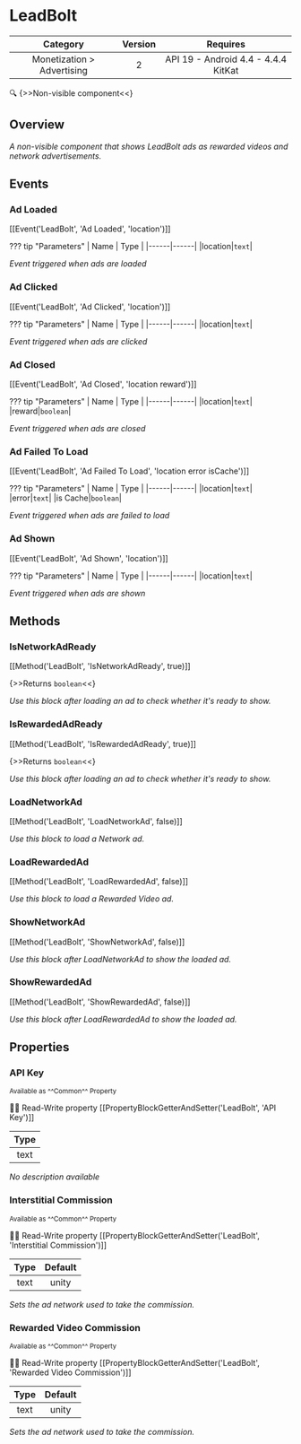 # LeadBolt

| Category | Version | Requires |
|:--------:|:-------:|:--------:|
|Monetization > Advertising|2|API 19 - Android 4.4 - 4.4.4 KitKat|

:mag: {>>Non-visible component<<}

## Overview

_A non-visible component that shows LeadBolt ads as rewarded videos and network advertisements._

## Events

### Ad Loaded

[[Event('LeadBolt', 'Ad Loaded', 'location')]]

??? tip "Parameters"
    | Name | Type |
    |------|------|
    |location|`text`|


_Event triggered when ads are loaded_

### Ad Clicked

[[Event('LeadBolt', 'Ad Clicked', 'location')]]

??? tip "Parameters"
    | Name | Type |
    |------|------|
    |location|`text`|


_Event triggered when ads are clicked_

### Ad Closed

[[Event('LeadBolt', 'Ad Closed', 'location reward')]]

??? tip "Parameters"
    | Name | Type |
    |------|------|
    |location|`text`|
    |reward|`boolean`|


_Event triggered when ads are closed_

### Ad Failed To Load

[[Event('LeadBolt', 'Ad Failed To Load', 'location error isCache')]]

??? tip "Parameters"
    | Name | Type |
    |------|------|
    |location|`text`|
    |error|`text`|
    |is Cache|`boolean`|


_Event triggered when ads are failed to load_

### Ad Shown

[[Event('LeadBolt', 'Ad Shown', 'location')]]

??? tip "Parameters"
    | Name | Type |
    |------|------|
    |location|`text`|


_Event triggered when ads are shown_

## Methods

### IsNetworkAdReady

[[Method('LeadBolt', 'IsNetworkAdReady', true)]]

{>>Returns `boolean`<<}

_Use this block after loading an ad to check whether it's ready to show._

### IsRewardedAdReady

[[Method('LeadBolt', 'IsRewardedAdReady', true)]]

{>>Returns `boolean`<<}

_Use this block after loading an ad to check whether it's ready to show._

### LoadNetworkAd

[[Method('LeadBolt', 'LoadNetworkAd', false)]]

_Use this block to load a Network ad._

### LoadRewardedAd

[[Method('LeadBolt', 'LoadRewardedAd', false)]]

_Use this block to load a Rewarded Video ad._

### ShowNetworkAd

[[Method('LeadBolt', 'ShowNetworkAd', false)]]

_Use this block after LoadNetworkAd to show the loaded ad._

### ShowRewardedAd

[[Method('LeadBolt', 'ShowRewardedAd', false)]]

_Use this block after LoadRewardedAd to show the loaded ad._

## Properties

### API Key

<small>Available as ^^Common^^ Property</small>

:eyes::pencil: Read-Write property
[[PropertyBlockGetterAndSetter('LeadBolt', 'API Key')]]

| Type |
|:----:|
|text|

_No description available_

### Interstitial Commission

<small>Available as ^^Common^^ Property</small>

:eyes::pencil: Read-Write property
[[PropertyBlockGetterAndSetter('LeadBolt', 'Interstitial Commission')]]

| Type | Default |
|:----:|:-------:|
|text|unity|

_Sets the ad network used to take the commission._

### Rewarded Video Commission

<small>Available as ^^Common^^ Property</small>

:eyes::pencil: Read-Write property
[[PropertyBlockGetterAndSetter('LeadBolt', 'Rewarded Video Commission')]]

| Type | Default |
|:----:|:-------:|
|text|unity|

_Sets the ad network used to take the commission._